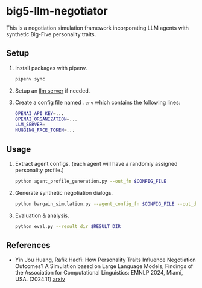 # big5-llm-negotiator
This is a negotiation simulation framework incorporating LLM agents with synthetic Big-Five personality traits.

## Setup
1. Install packages with pipenv.
   ```sh
   pipenv sync
   ```
2. Setup an [llm server](https://docs.vllm.ai/en/v0.6.0/serving/openai_compatible_server.html) if needed.

3. Create a config file named `.env` which contains the following lines:
   ```sh
   OPENAI_API_KEY=...
   OPENAI_ORGANIZATION=...
   LLM_SERVER=
   HUGGING_FACE_TOKEN=...
   ```

## Usage
1. Extract agent configs. (each agent will have a randomly assigned personality profile.)
   ```sh
   python agent_profile_generation.py --out_fn $CONFIG_FILE
   ```
2. Generate synthetic negotiation dialogs.
   ```sh
   python bargain_simulation.py --agent_config_fn $CONFIG_FILE --out_dir $RESULT_DIR 
   ```
3. Evaluation & analysis.
   ```sh
   python eval.py --result_dir $RESULT_DIR
   ``` 

## References
- Yin Jou Huang, Rafik Hadfi: How Personality Traits Influence Negotiation Outcomes?  A Simulation based on Large Language Models, Findings of the Association for Computational Linguistics: EMNLP 2024, Miami, USA. (2024.11) [arxiv](https://www.arxiv.org/abs/2407.11549)